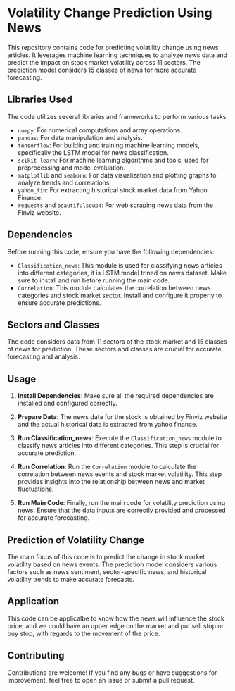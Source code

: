 # Volatility Change Prediction Using News

This repository contains code for predicting volatility change using news articles. It leverages machine learning techniques to analyze news data and predict the impact on stock market volatility across 11 sectors. The prediction model considers 15 classes of news for more accurate forecasting.

## Libraries Used

The code utilizes several libraries and frameworks to perform various tasks:
- `numpy`: For numerical computations and array operations.
- `pandas`: For data manipulation and analysis.
- `tensorflow`: For building and training machine learning models, specifically the LSTM model for news classification.
- `scikit-learn`: For machine learning algorithms and tools, used for preprocessing and model evaluation.
- `matplotlib` and `seaborn`: For data visualization and plotting graphs to analyze trends and correlations.
- `yahoo_fin`: For extracting historical stock market data from Yahoo Finance.
- `requests` and `beautifulsoup4`: For web scraping news data from the Finviz website.
## Dependencies

Before running this code, ensure you have the following dependencies:
- `Classification_news`: This module is used for classifying news articles into different categories, it is LSTM model trined on news dataset. Make sure to install and run before running the main code.
- `Correlation`: This module calculates the correlation between news categories and stock market sector. Install and configure it properly to ensure accurate predictions.

## Sectors and Classes

The code considers data from 11 sectors of the stock market and 15 classes of news for prediction. These sectors and classes are crucial for accurate forecasting and analysis.

## Usage

1. **Install Dependencies**: Make sure all the required dependencies are installed and configured correctly.

2. **Prepare Data**: The news data for the stock is obtained by Finviz website and the actual historical data is extracted from yahoo finance.

3. **Run Classification_news**: Execute the `Classification_news` module to classify news articles into different categories. This step is crucial for accurate prediction.

4. **Run Correlation**: Run the `Correlation` module to calculate the correlation between news events and stock market volatility. This step provides insights into the relationship between news and market fluctuations.

5. **Run Main Code**: Finally, run the main code for volatility prediction using news. Ensure that the data inputs are correctly provided and processed for accurate forecasting.

## Prediction of Volatility Change 

The main focus of this code is to predict the change in stock market volatility based on news events. The prediction model considers various factors such as news sentiment, sector-specific news, and historical volatility trends to make accurate forecasts.

## Application

This code can be applicalbe to know how the news will influence the stock price, and we could have an upper edge on the market and put sell stop or buy stop, with regards to the movement of the price.

## Contributing

Contributions are welcome! If you find any bugs or have suggestions for improvement, feel free to open an issue or submit a pull request.


